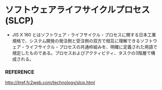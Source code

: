 # ソフトウェアライフサイクルプロセス(SLCP)
- JIS X 160 とはソフトウェア・ライフサイクル・プロセスに関する日本工業規格で、システム開発の発注側と受注側の双方で相互に理解できるソフトウェア・ライフサイクル・プロセスの共通枠組みを、明確に定義された用語で規定したものである。プロセスおよびアクティビティ、タスクの3階層で構成される。


### REFERENCE
http://itref.fc2web.com/technology/slcp.html